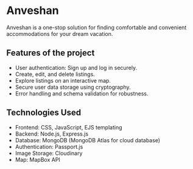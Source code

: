 # Anveshan

Anveshan is a one-stop solution for finding comfortable and convenient accommodations for your dream vacation.

## Features of the project
- User authentication: Sign up and log in securely.
- Create, edit, and delete listings.
- Explore listings on an interactive map.
- Secure user data storage using cryptography.
- Error handling and schema validation for robustness.

## Technologies Used
- Frontend: CSS, JavaScript, EJS templating
- Backend: Node.js, Express.js
- Database: MongoDB (MongoDB Atlas for cloud database)
- Authentication: Passport.js
- Image Storage: Cloudinary
- Map: MapBox API
